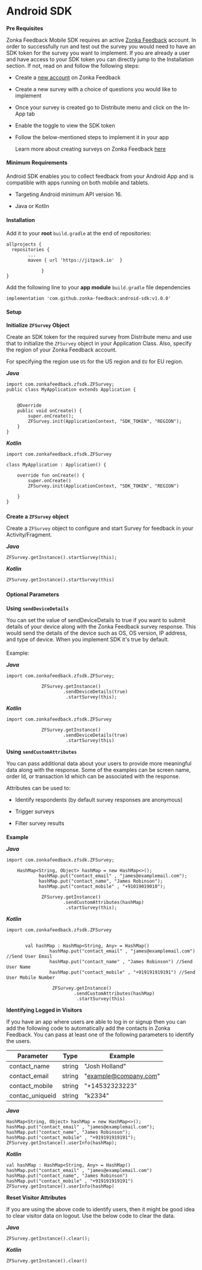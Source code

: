# Android SDK

#### 

**Pre Requisites**[](#pre-requisites)

Zonka Feedback Mobile SDK requires an active [Zonka Feedback](https://www.zonkafeedback.com/) account. In order to successfully run and test out the survey you would need to have an SDK token for the survey you want to implement. If you are already a user and have access to your SDK token you can directly jump to the Installation section. If not, read on and follow the following steps:

-   Create a [new account](https://www.zonkafeedback.com/free-trial-signup) on Zonka Feedback
    

-   Create a new survey with a choice of questions you would like to implement
    

-   Once your survey is created go to Distribute menu and click on the In-App tab
    

-   Enable the toggle to view the SDK token
    

-   Follow the below-mentioned steps to implement it in your app

    Learn more about creating surveys on Zonka Feedback [here](https://help.zonkafeedback.com/en/articles/6389318-getting-started-with-zonka-feedback)
    

#### Minimum Requirements

Android SDK enables you to collect feedback from your Android App and is compatible with apps running on both mobile and tablets.

-   Targeting Android minimum API version 16.
    

-   Java or Kotlin

#### Installation

Add it to your **root**  `build.gradle` at the end of repositories:

    allprojects {
      repositories {
            ...
            maven { url 'https://jitpack.io'  }
                 
                 }
    }

Add the following line to your **app module**  `build.gradle` file dependencies

    implementation 'com.github.zonka-feedback:android-sdk:v1.0.0'

#### Setup

**Initialize** **`ZFSurvey`** **Object**

Create an SDK token for the required survey from Distribute menu and use that to initialize the `ZFSurvey` object in your Application Class. Also, specify the region of your Zonka Feedback account.

For specifying the region use `US` for the US region and `EU` for EU region.

_**Java**_

    import com.zonkafeedback.zfsdk.ZFSurvey;
    public class MyApplication extends Application {
    
    
        @Override
        public void onCreate() {
            super.onCreate();
            ZFSurvey.init(ApplicationContext, "SDK_TOKEN", "REGION");
        }
    }

_**Kotlin**_

    import com.zonkafeedback.zfsdk.ZFSurvey
    
    class MyApplication : Application() {
    
        override fun onCreate() {
            super.onCreate()
            ZFSurvey.init(ApplicationContext, "SDK_TOKEN", "REGION")
    
        }
    }
### 

**Create a** **`ZFSurvey`** **object**[](#create-an-zfsurvey-object)

Create a `ZFSurvey` object to configure and start Survey for feedback in your Activity/Fragment.

_**Java**_

    ZFSurvey.getInstance().startSurvey(this);

**_Kotlin_**

    ZFSurvey.getInstance().startSurvey(this)

### 

**Optional Parameters**

#### 

**Using** **`sendDeviceDetails`**[](#using-senddevicedetails)

You can set the value of sendDeviceDetails to true if you want to submit details of your device along with the Zonka Feedback survey response. This would send the details of the device such as OS, OS version, IP address, and type of device. When you implement SDK it's true by default.

#### 

Example:[](#example)

_**Java**_

    import com.zonkafeedback.zfsdk.ZFSurvey;
    
                 ZFSurvey.getInstance()
                         .sendDeviceDetails(true)
                          .startSurvey(this);

_**Kotlin**_

    import com.zonkafeedback.zfsdk.ZFSurvey
    
                 ZFSurvey.getInstance()
                         .sendDeviceDetails(true)
                          .startSurvey(this)

**Using** **`sendCustomAttributes`**

You can pass additional data about your users to provide more meaningful data along with the response. Some of the examples can be screen name, order Id, or transaction Id which can be associated with the response.

Attributes can be used to:

-   Identify respondents (by default survey responses are anonymous)
    

-   Trigger surveys
    

-   Filter survey results

#### 

**Example**[](#example-1)

_**Java**_

    import com.zonkafeedback.zfsdk.ZFSurvey;
    
        HashMap<String, Object> hashMap = new HashMap<>();
                hashMap.put("contact_email" , "james@examplemail.com");
                hashMap.put("contact_name", "James Robinson");
                hashMap.put("contact_mobile" , "+91019019010");
    
                 ZFSurvey.getInstance()
                         .sendCustomAttributes(hashMap)
                          .startSurvey(this);

_**Kotlin**_

    import com.zonkafeedback.zfsdk.ZFSurvey
        
        
           val hashMap : HashMap<String, Any> = HashMap()
                    hashMap.put("contact_email" , "james@examplemail.com") //Send User Email
                    hashMap.put("contact_name" , "James Robinson") //Send User Name
                    hashMap.put("contact_mobile" , "+919191919191") //Send User Mobile Number
        
                     ZFSurvey.getInstance()
                             .sendCustomAttributes(hashMap)
                              .startSurvey(this)

**Identifying Logged in Visitors**

If you have an app where users are able to log in or signup then you can add the following code to automatically add the contacts in Zonka Feedback. You can pass at least one of the following parameters to identify the users.

|         Parameter       |Type|Example|
|----------------|-------------------------------|-----------------------------|
|contact_name|string           |"Josh Holland"         |
|contact_email|string            |"example@company.com"            |
|contact_mobile          |string|"+14532323223"|
|contac_uniqueid   | string|"k2334"


_**Java**_

    HashMap<String, Object> hashMap = new HashMap<>();
    hashMap.put("contact_email" , "james@examplemail.com");
    hashMap.put("contact_name", "James Robinson");
    hashMap.put("contact_mobile" , "+919191919191");
    ZFSurvey.getInstance().userInfo(hashMap);

_**Kotlin**_

    val hashMap : HashMap<String, Any> = HashMap()
    hashMap.put("contact_email" , "james@examplemail.com")
    hashMap.put("contact_name", "James Robinson")
    hashMap.put("contact_mobile" , "+919191919191")
    ZFSurvey.getInstance().userInfo(hashMap)

**Reset Visitor Attributes**

If you are using the above code to identify users, then it might be good idea to clear visitor data on logout. Use the below code to clear the data.

_**Java**_

    ZFSurvey.getInstance().clear();
_**Kotlin**_

    ZFSurvey.getInstance().clear()

